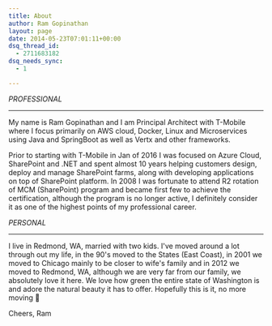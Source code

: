 ```yaml
---
title: About
author: Ram Gopinathan
layout: page
date: 2014-05-23T07:01:11+00:00
dsq_thread_id:
  - 2711683182
dsq_needs_sync:
  - 1

---
```

*PROFESSIONAL*
* * *

My name is Ram Gopinathan and I am Principal Architect with T-Mobile where I focus primarily on AWS cloud, Docker, Linux and 
Microservices using Java and SpringBoot as well as Vertx and other frameworks. 

Prior to starting with T-Mobile in Jan of 2016 I was focused on Azure Cloud, SharePoint and .NET and spent almost 10 years helping customers 
design, deploy and manage SharePoint farms, along with developing applications on top of SharePoint platform. In 2008 I was fortunate 
to attend R2 rotation of MCM (SharePoint) program and became first few to achieve the certification, although the program is no longer 
active, I definitely consider it as one of the highest points of my professional career.

*PERSONAL*
* * *

I live in Redmond, WA, married with two kids. I've moved around a lot through out my life, in the 90's moved to the States (East Coast), 
in 2001 we moved to Chicago mainly to be closer to wife's family and in 2012 we moved to Redmond, WA, although we are very far from our 
family, we absolutely love it here. We love how green the entire state of Washington is and adore the natural beauty it has to offer. 
Hopefully this is it, no more moving 🙂

Cheers,
Ram

